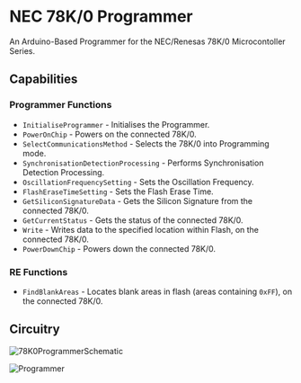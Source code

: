 # NEC 78K/0 Programmer
An Arduino-Based Programmer for the NEC/Renesas 78K/0 Microcontoller Series.

## Capabilities

### Programmer Functions
- ```InitialiseProgrammer``` - Initialises the Programmer.
- ```PowerOnChip``` - Powers on the connected 78K/0.
- ```SelectCommunicationsMethod``` - Selects the 78K/0 into Programming mode.
- ```SynchronisationDetectionProcessing``` - Performs Synchronisation Detection Processing.
- ```OscillationFrequencySetting``` - Sets the Oscillation Frequency.
- ```FlashEraseTimeSetting``` - Sets the Flash Erase Time.
- ```GetSiliconSignatureData``` - Gets the Silicon Signature from the connected 78K/0.
- ```GetCurrentStatus``` - Gets the status of the connected 78K/0.
- ```Write``` - Writes data to the specified location within Flash, on the connected 78K/0.
- ```PowerDownChip``` - Powers down the connected 78K/0.

### RE Functions
- ```FindBlankAreas``` - Locates blank areas in flash (areas containing ```0xFF```), on the connected 78K/0.

## Circuitry
![78K0ProgrammerSchematic](https://github.com/user-attachments/assets/8c9592f7-980f-4928-a4e6-9960cc3ada82)

![Programmer](https://github.com/user-attachments/assets/9eb82d6f-0c51-472b-aa00-cde0c601fff3)
